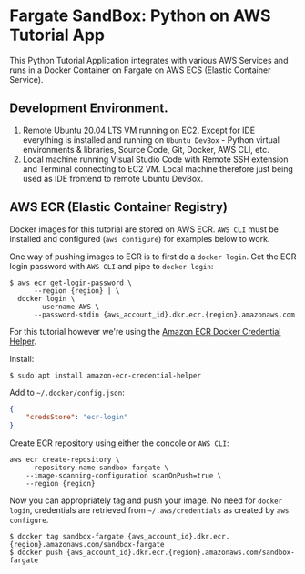 # Fargate SandBox: Python on AWS Tutorial App

This Python Tutorial Application integrates with various AWS Services and runs in a Docker Container on Fargate on AWS ECS (Elastic Container Service).

## Development Environment.

1. Remote Ubuntu 20.04 LTS VM running on EC2. Except for IDE everything is installed and running on `Ubuntu DevBox` - Python virtual environments & libraries, Source Code, Git, Docker, AWS CLI, etc.
2. Local machine running Visual Studio Code with Remote SSH extension and Terminal connecting to EC2 VM. Local machine therefore just being used as IDE frontend to remote Ubuntu DevBox.

## AWS ECR (Elastic Container Registry)

Docker images for this tutorial are stored on AWS ECR. `AWS CLI` must be installed and configured (`aws configure`) for examples below to work.

One way of pushing images to ECR is to first do a `docker login`. Get the ECR login password with `AWS CLI` and pipe to `docker login`:

```shell
$ aws ecr get-login-password \
      --region {region} | \
  docker login \
      --username AWS \
      --password-stdin {aws_account_id}.dkr.ecr.{region}.amazonaws.com
```

For this tutorial however we're using the [Amazon ECR Docker Credential Helper](https://github.com/awslabs/amazon-ecr-credential-helper).

Install:

```shell
$ sudo apt install amazon-ecr-credential-helper
```

Add to `~/.docker/config.json`:

```json
{
    "credsStore": "ecr-login"
}
```

Create ECR repository using either the concole or `AWS CLI`:

```shell
aws ecr create-repository \
    --repository-name sandbox-fargate \
    --image-scanning-configuration scanOnPush=true \
    --region {region}
```

Now you can appropriately tag and push your image. No need for `docker login`, credentials are retrieved from `~/.aws/credentials` as created by `aws configure`.

```shell
$ docker tag sandbox-fargate {aws_account_id}.dkr.ecr.{region}.amazonaws.com/sandbox-fargate
$ docker push {aws_account_id}.dkr.ecr.{region}.amazonaws.com/sandbox-fargate
```